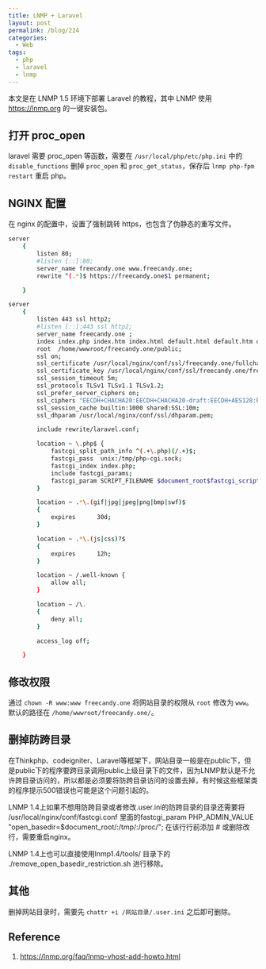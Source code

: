 ```yaml
---
title: LNMP + Laravel
layout: post
permalink: /blog/224
categories:
  - Web
tags:
  - php
  - laravel
  - lnmp
---
```


本文是在 LNMP 1.5 环境下部署 Laravel 的教程，其中 LNMP 使用 <https://lnmp.org> 的一键安装包。

## 打开 proc_open

laravel 需要 proc_open 等函数，需要在 `/usr/local/php/etc/php.ini` 中的 `disable_functions` 删掉 `proc_open` 和 `proc_get_status`，保存后 `lnmp php-fpm restart` 重启 php。

## NGINX 配置

在 nginx 的配置中，设置了强制跳转 https，也包含了伪静态的重写文件。

```bash
server
    {
        listen 80;
        #listen [::]:80;
        server_name freecandy.one www.freecandy.one;
        rewrite ^(.*)$ https://freecandy.one$1 permanent;

    }

server
    {
        listen 443 ssl http2;
        #listen [::]:443 ssl http2;
        server_name freecandy.one ;
        index index.php index.htm index.html default.html default.htm default.php;
        root  /home/wwwroot/freecandy.one/public;
        ssl on;
        ssl_certificate /usr/local/nginx/conf/ssl/freecandy.one/fullchain.cer;
        ssl_certificate_key /usr/local/nginx/conf/ssl/freecandy.one/freecandy.one.key;
        ssl_session_timeout 5m;
        ssl_protocols TLSv1 TLSv1.1 TLSv1.2;
        ssl_prefer_server_ciphers on;
        ssl_ciphers "EECDH+CHACHA20:EECDH+CHACHA20-draft:EECDH+AES128:RSA+AES128:EECDH+AES256:RSA+AES256:EECDH+3DES:RSA+3DES:!MD5";
        ssl_session_cache builtin:1000 shared:SSL:10m;
        ssl_dhparam /usr/local/nginx/conf/ssl/dhparam.pem;

        include rewrite/laravel.conf;

        location ~ \.php$ {
            fastcgi_split_path_info ^(.+\.php)(/.+)$;
            fastcgi_pass  unix:/tmp/php-cgi.sock;
            fastcgi_index index.php;
            include fastcgi_params;
            fastcgi_param SCRIPT_FILENAME $document_root$fastcgi_script_name;
        }        

        location ~ .*\.(gif|jpg|jpeg|png|bmp|swf)$
        {
            expires      30d;
        }

        location ~ .*\.(js|css)?$
        {
            expires      12h;
        }

        location ~ /.well-known {
            allow all;
        }

        location ~ /\.
        {
            deny all;
        }

        access_log off;

    }
```
## 修改权限

通过 `chown -R www:www freecandy.one` 将网站目录的权限从 `root` 修改为 `www`。默认的路径在 `/home/wwwroot/freecandy.one/`。

## 删掉防跨目录

在Thinkphp、codeigniter、Laravel等框架下，网站目录一般是在public下，但是public下的程序要跨目录调用public上级目录下的文件，因为LNMP默认是不允许跨目录访问的，所以都是必须要将防跨目录访问的设置去掉，有时候这些框架类的程序提示500错误也可能是这个问题引起的。

LNMP 1.4上如果不想用防跨目录或者修改.user.ini的防跨目录的目录还需要将 /usr/local/nginx/conf/fastcgi.conf 里面的fastcgi_param PHP_ADMIN_VALUE "open_basedir=$document_root/:/tmp/:/proc/"; 在该行行前添加 # 或删除改行，需要重启nginx。

LNMP 1.4上也可以直接使用lnmp1.4/tools/ 目录下的 ./remove_open_basedir_restriction.sh 进行移除。

## 其他

删掉网站目录时，需要先 `chattr +i /网站目录/.user.ini` 之后即可删除。

## Reference

1. <https://lnmp.org/faq/lnmp-vhost-add-howto.html>